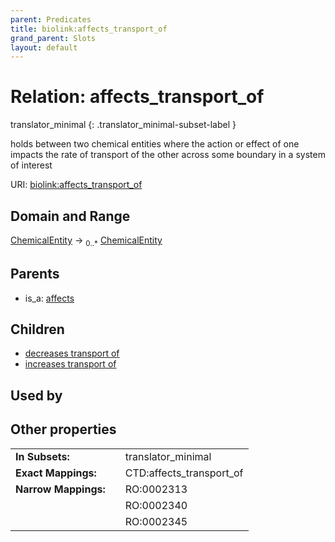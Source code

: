 ```yaml
---
parent: Predicates
title: biolink:affects_transport_of
grand_parent: Slots
layout: default
---
```


# Relation: affects_transport_of

translator_minimal
{: .translator_minimal-subset-label }


holds between two chemical entities where the action or effect of one impacts the rate of transport of the other across some boundary in a system of interest

URI: [biolink:affects_transport_of](https://w3id.org/biolink/vocab/affects_transport_of)

## Domain and Range

[ChemicalEntity](ChemicalEntity.md) ->  <sub>0..\*</sub> [ChemicalEntity](ChemicalEntity.md)

## Parents

 *  is_a: [affects](affects.md)

## Children

 *  [decreases transport of](decreases_transport_of.md)
 *  [increases transport of](increases_transport_of.md)

## Used by


## Other properties

|  |  |  |
| --- | --- | --- |
| **In Subsets:** | | translator_minimal |
| **Exact Mappings:** | | CTD:affects_transport_of |
| **Narrow Mappings:** | | RO:0002313 |
|  | | RO:0002340 |
|  | | RO:0002345 |

